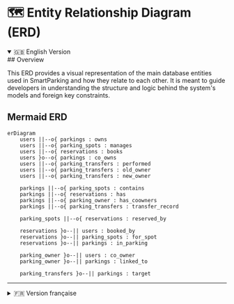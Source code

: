 # 🗺️ Entity Relationship Diagram (ERD)

<details open>
<summary>🇬🇧 English Version</summary>
## Overview

This ERD provides a visual representation of the main database entities used in SmartParking and how they relate to each other. It is meant to guide developers in understanding the structure and logic behind the system's models and foreign key constraints.

## Mermaid ERD

```mermaid
erDiagram
    users ||--o{ parkings : owns
    users ||--o{ parking_spots : manages
    users ||--o{ reservations : books
    users }o--o{ parkings : co_owns
    users ||--o{ parking_transfers : performed
    users ||--o{ parking_transfers : old_owner
    users ||--o{ parking_transfers : new_owner

    parkings ||--o{ parking_spots : contains
    parkings ||--o{ reservations : has
    parkings ||--o{ parking_owner : has_coowners
    parkings ||--o{ parking_transfers : transfer_record

    parking_spots ||--o{ reservations : reserved_by

    reservations }o--|| users : booked_by
    reservations }o--|| parking_spots : for_spot
    reservations }o--|| parkings : in_parking

    parking_owner }o--|| users : co_owner
    parking_owner }o--|| parkings : linked_to

    parking_transfers }o--|| parkings : target
```

</details>

---

<details>
<summary>🇫🇷 Version française</summary>

## Vue d’ensemble

Ce diagramme ERD présente visuellement les principales entités de la base de données SmartParking et leurs relations. Il aide les développeurs à comprendre la structure des données et les contraintes entre les modèles via les clés étrangères.

## Diagramme Mermaid

```mermaid
erDiagram
    users ||--o{ parkings : possède
    users ||--o{ parking_spots : gère
    users ||--o{ reservations : réserve
    users }o--o{ parkings : copropriété
    users ||--o{ parking_transfers : initié_par
    users ||--o{ parking_transfers : ancien_proprio
    users ||--o{ parking_transfers : nouveau_proprio

    parkings ||--o{ parking_spots : contient
    parkings ||--o{ reservations : a_reservations
    parkings ||--o{ parking_owner : a_copropriétaires
    parkings ||--o{ parking_transfers : historique

    parking_spots ||--o{ reservations : réservée_par

    reservations }o--|| users : réservée_par
    reservations }o--|| parking_spots : pour_place
    reservations }o--|| parkings : dans_parking

    parking_owner }o--|| users : copropriétaire
    parking_owner }o--|| parkings : lié_à

    parking_transfers }o--|| parkings : concerne
```

</details>
